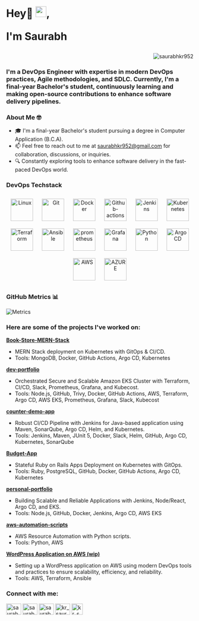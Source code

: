<h1 align="left">Hey👋 <img src="https://github.com/TheDudeThatCode/TheDudeThatCode/blob/master/Assets/Hi.gif" width="29">,

I'm Saurabh<div align="right">
    
</div></h1>
<div align="right">
    <img src="https://komarev.com/ghpvc/?username=saurabhkr952&label=Profile%20views&color=0e75b6&style=flat" alt="saurabhkr952">
</div>



<h3 align="left"> I'm a DevOps Engineer with expertise in modern DevOps practices, Agile methodologies, and SDLC. Currently, I'm a final-year Bachelor's student, continuously learning and making open-source contributions to enhance software delivery pipelines.</h3> 


### About Me 🤓

- 🎓 I'm a final-year Bachelor's student pursuing a degree in Computer Application (B.C.A).
- 📫 Feel free to reach out to me at [saurabhkr952@gmail.com](mailto:saurabhkr952@gmail.com) for collaboration, discussions, or inquiries.
- 🔍 Constantly exploring tools to enhance software delivery in the fast-paced DevOps world.


### DevOps Techstack 

<div align="center"> 
<img style="margin: 10px" src="https://profilinator.rishav.dev/skills-assets/linux-original.svg" alt="Linux" height="60" />
<img style="margin: 10px" src="https://profilinator.rishav.dev/skills-assets/git-scm-icon.svg" alt="Git" height="60" /> 
<img style="margin: 10px" src="https://profilinator.rishav.dev/skills-assets/docker-original-wordmark.svg" alt="Docker" height="60" />    
<img style="margin: 10px" src="https://seeklogo.com/images/G/github-actions-logo-031704BDC6-seeklogo.com.png" alt="Github-actions" height="60" />
<img style="margin: 10px" src="https://profilinator.rishav.dev/skills-assets/jenkins-icon.svg" alt="Jenkins" height="60" /> 
<img style="margin: 10px" src="https://profilinator.rishav.dev/skills-assets/kubernetes-icon.svg" alt="Kubernetes" height="60" /> 
<img style="margin: 10px" src="https://profilinator.rishav.dev/skills-assets/terraformio-icon.svg" alt="Terraform" height="60" />   
<img style="margin: 10px" src="https://media.trustradius.com/product-logos/ai/vQ/ATKTZ7HRC8TF.PNG" alt="Ansible" height="60" />  
<img style="margin: 10px" src="https://upload.wikimedia.org/wikipedia/commons/thumb/3/38/Prometheus_software_logo.svg/2066px-Prometheus_software_logo.svg.png" alt="prometheus" height="60" />
<img style="margin: 10px" src="https://profilinator.rishav.dev/skills-assets/grafana.png" alt="Grafana" height="60" />    
<img style="margin: 10px" src="https://profilinator.rishav.dev/skills-assets/python-original.svg" alt="Python" height="60" />  
<img style="margin: 10px" src="https://coralogix.com/wp-content/uploads/2021/06/Argo-CD-Version-Tags-1000X1000.png" alt="Argo CD" height="60" />
<img style="margin: 10px" src="https://www.sophos.com/sites/default/files/2022-02/aws-logo-white-orange.png" alt="AWS" height="60" />      
<img style="margin: 10px" src="https://swimburger.net/media/ppnn3pcl/azure.png" alt="AZURE" height="60" /> 
</div>

### GitHub Metrics 📊
![Metrics](https://metrics.lecoq.io/saurabhkr952?template=classic&base.header=0&base.activity=0&base.community=0&base.metadata=0&base=header%2C%20activity%2C%20community%2C%20repositories%2C%20metadata&base.indepth=false&base.hireable=false&base.skip=false&config.timezone=Asia%2FCalcutta)


### Here are some of the projects I've worked on:

**[Book-Store-MERN-Stack](https://github.com/saurabhkr952/Book-Store-MERN-Stack)**
- MERN Stack deployment on Kubernetes with GitOps & CI/CD.
- Tools: MongoDB, Docker, GitHub Actions, Argo CD, Kubernetes

**[dev-portfolio](https://github.com/saurabhkr952/dev-portfolio)**
- Orchestrated Secure and Scalable Amazon EKS Cluster with Terraform, CI/CD, Slack, Prometheus, Grafana, and Kubecost.
- Tools: Node.js, GitHub, Trivy, Docker, GitHub Actions, AWS, Terraform, Argo CD, AWS EKS, Prometheus, Grafana, Slack, Kubecost

**[counter-demo-app](https://github.com/Saurabhkr952/counter-app-demo)**
- Robust CI/CD Pipeline with Jenkins for Java-based application using Maven, SonarQube, Argo CD, Helm, and Kubernetes.
- Tools: Jenkins, Maven, JUnit 5, Docker, Slack, Helm, GitHub, Argo CD, Kubernetes, SonarQube

**[Budget-App](https://github.com/Saurabhkr952/Budget-App)**
- Stateful Ruby on Rails Apps Deployment on Kubernetes with GitOps.
- Tools: Ruby, PostgreSQL, GitHub, Docker, GitHub Actions, Argo CD, Kubernetes

**[personal-portfolio](https://github.com/saurabhkr952/my-portfolio)**
- Building Scalable and Reliable Applications with Jenkins, Node/React, Argo CD, and EKS.
- Tools: Node.js, GitHub, Docker, Jenkins, Argo CD, AWS EKS

**[aws-automation-scripts](https://github.com/Saurabhkr952/python-automation-scripts)**
- AWS Resource Automation with Python scripts.
- Tools: Python, AWS

**[WordPress Application on AWS (wip)](https://github.com/Saurabhkr952/Wordpress-Application-on-AWS)**
- Setting up a WordPress application on AWS using modern DevOps tools and practices to ensure scalability, efficiency, and reliability.
- Tools: AWS, Terraform, Ansible

<h3 align="left">Connect with me:</h3>
<p align="left">
  <a href="https://twitter.com/kr_saurabh_952" target="blank"><img align="center" src="https://raw.githubusercontent.com/rahuldkjain/github-profile-readme-generator/master/src/images/icons/Social/twitter.svg" alt="saurabhkr952" height="30" width="40" /></a>
  <a href="https://linkedin.com/in/saurabhkr952" target="blank"><img align="center" src="https://raw.githubusercontent.com/rahuldkjain/github-profile-readme-generator/master/src/images/icons/Social/linked-in-alt.svg" alt="saurabhkr952" height="30" width="40" /></a>
  <a href="https://fb.com/saurabhkr952" target="blank"><img align="center" src="https://raw.githubusercontent.com/rahuldkjain/github-profile-readme-generator/master/src/images/icons/Social/facebook.svg" alt="saurabhkr952" height="30" width="40" /></a>
  <a href="https://instagram.com/kr_saurabh_952" target="blank"><img align="center" src="https://raw.githubusercontent.com/rahuldkjain/github-profile-readme-generator/master/src/images/icons/Social/instagram.svg" alt="kr_saurabh_952" height="30" width="40" /></a>
  <a href="https://devopseasyinitiate.hashnode.dev/" target="blank"><img align="center" src="https://cdn.hashnode.com/res/hashnode/image/upload/v1611902473383/CDyAuTy75.png?auto=compress" alt="kr_saurabh_952" height="30" width="30" /></a>
</p>
